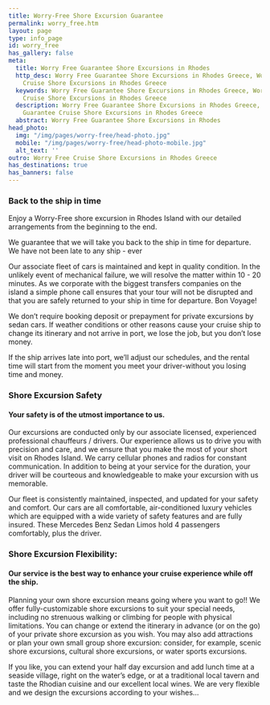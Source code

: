 ```yaml
---
title: Worry-Free Shore Excursion Guarantee
permalink: worry_free.htm
layout: page
type: info_page
id: worry_free
has_gallery: false
meta:
  title: Worry Free Guarantee Shore Excursions in Rhodes
  http_desc: Worry Free Guarantee Shore Excursions in Rhodes Greece, Worry Free Guarantee
    Cruise Shore Excursions in Rhodes Greece
  keywords: Worry Free Guarantee Shore Excursions in Rhodes Greece, Worry Free Guarantee
    Cruise Shore Excursions in Rhodes Greece
  description: Worry Free Guarantee Shore Excursions in Rhodes Greece, Worry Free
    Guarantee Cruise Shore Excursions in Rhodes Greece
  abstract: Worry Free Guarantee Shore Excursions in Rhodes
head_photo:
  img: "/img/pages/worry-free/head-photo.jpg"
  mobile: "/img/pages/worry-free/head-photo-mobile.jpg"
  alt_text: ''
outro: Worry Free Cruise Shore Excursions in Rhodes Greece
has_destinations: true
has_banners: false
---
```


### Back to the ship in time

Enjoy a Worry-Free shore excursion in Rhodes Island with our detailed arrangements from the beginning to the end.

We guarantee that we will take you back to the ship in time for departure. We have not been late to any ship - ever

Our associate fleet of cars is maintained and kept in quality condition. In the unlikely event of mechanical failure, we will resolve the matter within 10 - 20 minutes. As we corporate with the biggest transfers companies on the island a simple phone call ensures that your tour will not be disrupted and that you are safely returned to your ship in time for departure. Bon Voyage!

We don’t require booking deposit or prepayment for private excursions by sedan cars. If weather conditions or other reasons cause your cruise ship to change its itinerary and not arrive in port, we lose the job, but you don’t lose money.

If the ship arrives late into port, we’ll adjust our schedules, and the rental time will start from the moment you meet your driver-without you losing time and money.

### Shore Excursion Safety

#### Your safety is of the utmost importance to us.

Our excursions are conducted only by our associate licensed, experienced professional chauffeurs / drivers. Our experience allows us to drive you with precision and care, and we ensure that you make the most of your short visit on Rhodes Island. We carry cellular phones and radios for constant communication. In addition to being at your service for the duration, your driver will be courteous and knowledgeable to make your excursion with us memorable.

Our fleet is consistently maintained, inspected, and updated for your safety and comfort. Our cars are all comfortable, air-conditioned luxury vehicles which are equipped with a wide variety of safety features and are fully insured. These Mercedes Benz Sedan Limos hold 4 passengers comfortably, plus the driver.

### Shore Excursion Flexibility:

#### Our service is the best way to enhance your cruise experience while off the ship.

Planning your own shore excursion means going where you want to go!! We offer fully-customizable shore excursions to suit your special needs, including no strenuous walking or climbing for people with physical limitations. You can change or extend the itinerary in advance (or on the go) of your private shore excursion as you wish. You may also add attractions or plan your own small group shore excursion: consider, for example, scenic shore excursions, cultural shore excursions, or water sports excursions.

If you like, you can extend your half day excursion and add lunch time at a seaside village, right on the water’s edge, or at a traditional local tavern and taste the Rhodian cuisine and our excellent local wines. We are very flexible and we design the excursions according to your wishes…